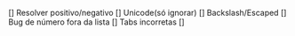[] Resolver positivo/negativo
[] Unicode(só ignorar)
[] Backslash/Escaped
[] Bug de número fora da lista
[] Tabs incorretas
[]
